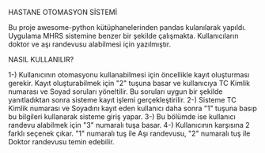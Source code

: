 HASTANE OTOMASYON SİSTEMİ

  Bu proje awesome-python kütüphanelerinden pandas kulanılarak yapıldı. Uygulama MHRS sistemine benzer bir şekilde çalışmakta. Kullanıcıların doktor ve aşı randevusu alabilmesi için yazılmıştır.
   
NASIL KULLANILIR?
   
  1-) Kullanıcının otomasyonu kullanabilmesi için öncellikle kayıt oluşturması gerekir. Kayıt oluşturabilmek için "2" tuşuna basar ve kullanıcıya TC Kimlik numarası     ve Soyad soruları yöneltilir. Bu soruları uygun bir şekilde yanıtladıktan sonra sisteme kayıt işlemi gerçekleştirilir.
  2-) Sisteme TC Kimlik numarası ve Soyadını kayıt eden kullanıcı daha sonra "1" tuşuna basıp bu bilgileri kullanarak sisteme giriş yapar.
  3-) Bu bölümde ise kullanıcı randevu alabilmek için "3" numaralı tuşa basar.
  4-) Kullanıcının karşısına 2 farklı seçenek çıkar. "1" numaralı tuş ile Aşı randevusu, "2" numaralı tuş ile Doktor randevusu temin edebilir.
 
  
 




